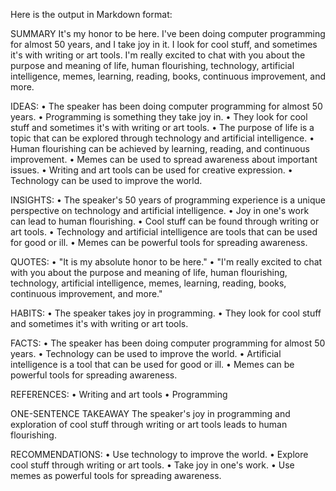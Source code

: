 Here is the output in Markdown format:

SUMMARY
It's my honor to be here. I've been doing computer programming for almost 50 years, and I take joy in it. I look for cool stuff, and sometimes it's with writing or art tools. I'm really excited to chat with you about the purpose and meaning of life, human flourishing, technology, artificial intelligence, memes, learning, reading, books, continuous improvement, and more.

IDEAS:
• The speaker has been doing computer programming for almost 50 years.
• Programming is something they take joy in.
• They look for cool stuff and sometimes it's with writing or art tools.
• The purpose of life is a topic that can be explored through technology and artificial intelligence.
• Human flourishing can be achieved by learning, reading, and continuous improvement.
• Memes can be used to spread awareness about important issues.
• Writing and art tools can be used for creative expression.
• Technology can be used to improve the world.

INSIGHTS:
• The speaker's 50 years of programming experience is a unique perspective on technology and artificial intelligence.
• Joy in one's work can lead to human flourishing.
• Cool stuff can be found through writing or art tools.
• Technology and artificial intelligence are tools that can be used for good or ill.
• Memes can be powerful tools for spreading awareness.

QUOTES:
• "It is my absolute honor to be here."
• "I'm really excited to chat with you about the purpose and meaning of life, human flourishing, technology, artificial intelligence, memes, learning, reading, books, continuous improvement, and more."

HABITS:
• The speaker takes joy in programming.
• They look for cool stuff and sometimes it's with writing or art tools.

FACTS:
• The speaker has been doing computer programming for almost 50 years.
• Technology can be used to improve the world.
• Artificial intelligence is a tool that can be used for good or ill.
• Memes can be powerful tools for spreading awareness.

REFERENCES:
• Writing and art tools
• Programming

ONE-SENTENCE TAKEAWAY
The speaker's joy in programming and exploration of cool stuff through writing or art tools leads to human flourishing.

RECOMMENDATIONS:
• Use technology to improve the world.
• Explore cool stuff through writing or art tools.
• Take joy in one's work.
• Use memes as powerful tools for spreading awareness.

